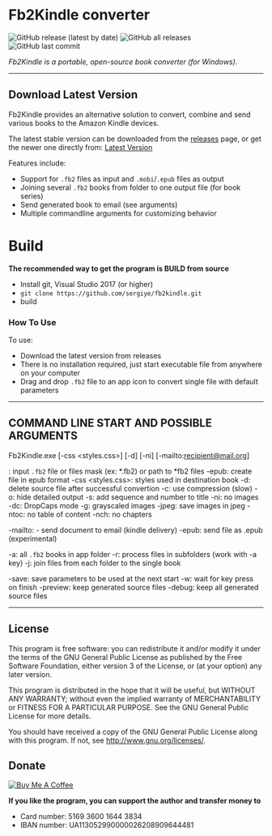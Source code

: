# Fb2Kindle converter

![GitHub release (latest by date)](https://img.shields.io/github/v/release/sergiye/fb2kindle?style=plastic)
![GitHub all releases](https://img.shields.io/github/downloads/sergiye/fb2kindle/total?style=plastic)
![GitHub last commit](https://img.shields.io/github/last-commit/sergiye/fb2kindle?style=plastic)

*Fb2Kindle is a portable, open-source book converter (for Windows).*

----

## Download Latest Version

Fb2Kindle provides an alternative solution to convert, combine and send various books to the Amazon Kindle devices.

The latest stable version can be downloaded from the [releases](https://github.com/sergiye/fb2kindle/releases) page, or get the newer one directly from:
[Latest Version](https://github.com/sergiye/fb2kindle/releases/latest)

Features include:

  * Support for `.fb2` files as input and `.mobi`/`.epub` files as output
  * Joining several `.fb2` books from folder to one output file (for book series)
  * Send generated book to email (see arguments)
  * Multiple commandline arguments for customizing behavior

# Build

**The recommended way to get the program is BUILD from source**
- Install git, Visual Studio 2017 (or higher)
- `git clone https://github.com/sergiye/fb2kindle.git`
- build


### How To Use

To use:
  * Download the latest version from releases
  * There is no installation required, just start executable file from anywhere on your computer
  * Drag and drop `.fb2` file to an app icon to convert single file with default parameters

----

## COMMAND LINE START AND POSSIBLE ARGUMENTS

  Fb2Kindle.exe <path> [-css <styles.css>] [-d] [-ni] [-mailto:recipient@mail.org]

  <path>: input `.fb2` file or files mask (ex: *.fb2) or path to *fb2 files
  -epub: create file in epub format
  -css <styles.css>: styles used in destination book
  -d: delete source file after successful convertion
  -c: use compression (slow)
  -o: hide detailed output
  -s: add sequence and number to title
  -ni: no images
  -dc: DropCaps mode
  -g: grayscaled images
  -jpeg: save images in jpeg
  -ntoc: no table of content
  -nch: no chapters

  -mailto: - send document to email (kindle delivery)
  -epub: send file as .epub (experimental)

  -a: all `.fb2` books in app folder
  -r: process files in subfolders (work with -a key)
  -j: join files from each folder to the single book

  -save: save parameters to be used at the next start
  -w: wait for key press on finish
  -preview: keep generated source files
  -debug: keep all generated source files

----

## License

This program is free software: you can redistribute it and/or modify it under the terms of the GNU General Public License as published by the Free Software Foundation, either version 3 of the License, or (at your option) any later version.

This program is distributed in the hope that it will be useful, but WITHOUT ANY WARRANTY; without even the implied warranty of MERCHANTABILITY or FITNESS FOR A PARTICULAR PURPOSE.  See the GNU General Public License for more details.

You should have received a copy of the GNU General Public License  along with this program.  If not, see http://www.gnu.org/licenses/.


## Donate

<a href=https://www.buymeacoffee.com/sergiye>
<img src="https://www.buymeacoffee.com/assets/img/custom_images/yellow_img.png" alt="Buy Me A Coffee" style="height: auto !important;width: auto !important;" />
</a>

**If you like the program, you can support the author and transfer money to**
- Card number: 5169 3600 1644 3834
- IBAN number: UA113052990000026208909644481
